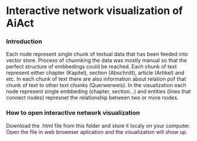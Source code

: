 # Interactive network visualization of AiAct

### Introduction

Each node represent single chunk of textual data that has been feeded into vector store. Process of chunnking the data was mostly manual so that the perfect structure of embbedings could be reached. Each chunk of text represent either chapter (Kapitel), section (Abschnitt), article (Artikel) and etc. In each chunk of text there are also information about relation pof that chunk of text to other text chunks (Querwerweis). In the visualization each node represent single embbeding (chapter, section...) and entities (lines that connect nodes) represnet the relationship between two or more nodes.

### How to open interactive network visualization

Download the .html file from this folder and store it localy on your computer. Open the file in web broweser aplication and the visualization will show up.
